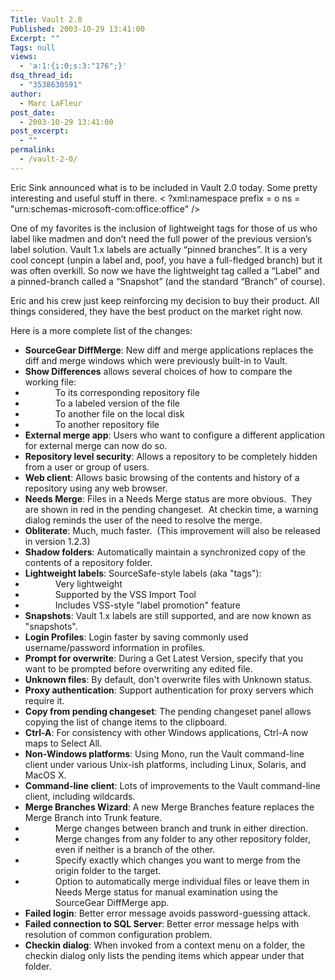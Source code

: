 ```yaml
---
Title: Vault 2.0
Published: 2003-10-29 13:41:00
Excerpt: ""
Tags: null
views:
  - 'a:1:{i:0;s:3:"176";}'
dsq_thread_id:
  - "3538638591"
author:
  - Marc LaFleur
post_date:
  - 2003-10-29 13:41:00
post_excerpt:
  - ""
permalink:
  - /vault-2-0/
---
```

<p>Eric&nbsp;Sink announced what is to be included in Vault 2.0 today. Some pretty interesting and useful stuff in there. < ?xml:namespace prefix = o ns = "urn:schemas-microsoft-com:office:office" /><o:p></o:p></p>
<p>One of my favorites is the inclusion of lightweight tags for those of us who label like madmen and don&#8217;t need the full power of the previous version&#8217;s label solution. Vault 1.x labels are actually &#8220;pinned branches&#8221;. It is a very cool concept (unpin a label and, poof, you have a full-fledged branch) but it was often overkill. So now we have the lightweight tag called a &#8220;Label&#8221; and a pinned-branch called a &#8220;Snapshot&#8221; (and the standard &#8220;Branch&#8221; of course).<o:p></o:p></p>
<p>Eric and his crew just keep reinforcing my decision to buy their product. All things considered, they have the best product on the market right now. <o:p></o:p></p>
<p>Here is a more complete list of the changes:<o:p></o:p></p>
<ul>
<li><b style="mso-bidi-font-weight: normal">SourceGear DiffMerge</b>: New diff and merge applications replaces the diff and merge windows which were previously built-in to Vault.<o:p></o:p></li>
<li><b style="mso-bidi-font-weight: normal">Show Differences</b> allows several choices of how to compare the working file:<o:p></o:p></li>
<li>
<div style="MARGIN-LEFT: 0.5in">To its corresponding repository file<o:p></o:p></div></li>
<li>
<div style="MARGIN-LEFT: 0.5in">To a labeled version of the file<o:p></o:p></div></li>
<li>
<div style="MARGIN-LEFT: 0.5in">To another file on the local disk<o:p></o:p></div></li>
<li>
<div style="MARGIN-LEFT: 0.5in">To another repository file<o:p></o:p></div></li>
<li><b style="mso-bidi-font-weight: normal">External merge app</b>: Users who want to configure a different application for external merge can now do so.<o:p></o:p></li>
<li><b style="mso-bidi-font-weight: normal">Repository level security</b>: Allows a repository to be completely hidden from a user or group of users.<o:p></o:p></li>
<li><b style="mso-bidi-font-weight: normal">Web client</b>: Allows basic browsing of the contents and history of a repository using any web browser.<o:p></o:p></li>
<li><b style="mso-bidi-font-weight: normal">Needs Merge</b>: Files in a Needs Merge status are more obvious.<span style="mso-spacerun: yes">&nbsp; </span>They are shown in red in the pending changeset.<span style="mso-spacerun: yes">&nbsp; </span>At checkin time, a warning dialog reminds the user of the need to resolve the merge.<o:p></o:p></li>
<li><b style="mso-bidi-font-weight: normal">Obliterate</b>: Much, much faster.<span style="mso-spacerun: yes">&nbsp; </span>(This improvement will also be released in version 1.2.3)<o:p></o:p></li>
<li><b style="mso-bidi-font-weight: normal">Shadow folders</b>: Automatically maintain a synchronized copy of the contents of a repository folder.<o:p></o:p></li>
<li><b style="mso-bidi-font-weight: normal">Lightweight labels</b>: SourceSafe-style labels (aka "tags"):<o:p></o:p></li>
<li>
<div style="MARGIN-LEFT: 0.5in">Very lightweight<o:p></o:p></div></li>
<li>
<div style="MARGIN-LEFT: 0.5in">Supported by the VSS Import Tool<o:p></o:p></div></li>
<li>
<div style="MARGIN-LEFT: 0.5in">Includes VSS-style "label promotion" feature<o:p></o:p></div></li>
<li><b style="mso-bidi-font-weight: normal">Snapshots</b>: Vault 1.x labels are still supported, and are now known as "snapshots".<o:p></o:p></li>
<li><b style="mso-bidi-font-weight: normal">Login Profiles</b>: Login faster by saving commonly used username/password information in profiles.<o:p></o:p></li>
<li><b style="mso-bidi-font-weight: normal">Prompt for overwrite</b>: During a Get Latest Version, specify that you want to be prompted before overwriting any edited file.<o:p></o:p></li>
<li><b style="mso-bidi-font-weight: normal">Unknown files</b>: By default, don't overwrite files with Unknown status.<o:p></o:p></li>
<li><b style="mso-bidi-font-weight: normal">Proxy authentication</b>: Support authentication for proxy servers which require it.<o:p></o:p></li>
<li><b style="mso-bidi-font-weight: normal">Copy from pending changeset</b>: The pending changeset panel allows copying the list of change items to the clipboard.<o:p></o:p></li>
<li><b style="mso-bidi-font-weight: normal">Ctrl-A</b>: For consistency with other Windows applications, Ctrl-A now maps to Select All.<o:p></o:p></li>
<li><b style="mso-bidi-font-weight: normal">Non-Windows platforms</b>: Using Mono, run the Vault command-line client under various Unix-ish platforms, including Linux, Solaris, and MacOS X.<o:p></o:p></li>
<li><b style="mso-bidi-font-weight: normal">Command-line client</b>: Lots of improvements to the Vault command-line client, including wildcards.<o:p></o:p></li>
<li><b style="mso-bidi-font-weight: normal">Merge Branches Wizard</b>: A new Merge Branches feature replaces the Merge Branch into Trunk feature.<o:p></o:p></li>
<li>
<div style="MARGIN-LEFT: 0.5in">Merge changes between branch and trunk in either direction.<o:p></o:p></div></li>
<li>
<div style="MARGIN-LEFT: 0.5in">Merge changes from any folder to any other repository folder, even if neither is a branch of the other.<o:p></o:p></div></li>
<li>
<div style="MARGIN-LEFT: 0.5in">Specify exactly which changes you want to merge from the origin folder to the target.<o:p></o:p></div></li>
<li>
<div style="MARGIN-LEFT: 0.5in">Option to automatically merge individual files or leave them in Needs Merge status for manual examination using the SourceGear DiffMerge app.<o:p></o:p></div></li>
<li><b style="mso-bidi-font-weight: normal">Failed login</b>: Better error message avoids password-guessing attack.<o:p></o:p></li>
<li><b style="mso-bidi-font-weight: normal">Failed connection to SQL Server</b>: Better error message helps with resolution of common configuration problem.<o:p></o:p></li>
<li><b style="mso-bidi-font-weight: normal">Checkin dialog</b>: When invoked from a context menu on a folder, the checkin dialog only lists the pending items which appear under that folder.</li></ul>